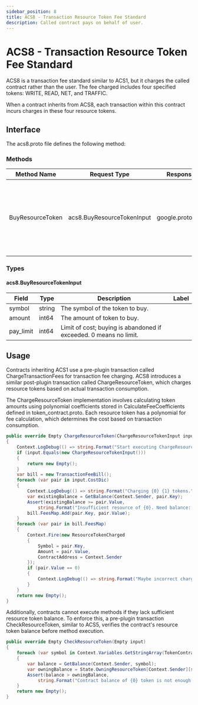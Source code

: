 ```yaml
---
sidebar_position: 8
title: ACS8 - Transaction Resource Token Fee Standard
description: Called contract pays on behalf of user.
---
```


# ACS8 - Transaction Resource Token Fee Standard
ACS8 is a transaction fee standard similar to ACS1, but it charges the called contract rather than the user. The fee charged includes four specified tokens: WRITE, READ, NET, and TRAFFIC.

When a contract inherits from ACS8, each transaction within this contract incurs charges in these four resource tokens.

## Interface
The acs8.proto file defines the following method:

### Methods
| Method Name       | Request Type                | Response Type     | Description                                      |
|-------------------|-----------------------------|-------------------|--------------------------------------------------|
| BuyResourceToken  | acs8.BuyResourceTokenInput  | google.protobuf.Empty | Buys one of the four resource tokens. Consumes ELF balance in the contract account. |

### Types

#### acs8.BuyResourceTokenInput
| Field      | Type   | Description                                   | Label     |
|------------|--------|-----------------------------------------------|-----------|
| symbol     | string | The symbol of the token to buy.               |           |
| amount     | int64  | The amount of token to buy.                   |           |
| pay_limit  | int64  | Limit of cost; buying is abandoned if exceeded. 0 means no limit. |           |

## Usage
Contracts inheriting ACS1 use a pre-plugin transaction called ChargeTransactionFees for transaction fee charging. ACS8 introduces a similar post-plugin transaction called ChargeResourceToken, which charges resource tokens based on actual transaction consumption.

The ChargeResourceToken implementation involves calculating token amounts using polynomial coefficients stored in CalculateFeeCoefficients defined in token_contract.proto. Each resource token has a polynomial for fee calculation, which determines the cost based on transaction consumption.
```cs
public override Empty ChargeResourceToken(ChargeResourceTokenInput input)
{
    Context.LogDebug(() => string.Format("Start executing ChargeResourceToken.{0}", input));
    if (input.Equals(new ChargeResourceTokenInput()))
    {
        return new Empty();
    }
    var bill = new TransactionFeeBill();
    foreach (var pair in input.CostDic)
    {
        Context.LogDebug(() => string.Format("Charging {0} {1} tokens.", pair.Value, pair.Key));
        var existingBalance = GetBalance(Context.Sender, pair.Key);
        Assert(existingBalance >= pair.Value,
            string.Format("Insufficient resource of {0}. Need balance: {1}; Current balance: {2}.", pair.Key, pair.Value, existingBalance));
        bill.FeesMap.Add(pair.Key, pair.Value);
    }
    foreach (var pair in bill.FeesMap)
    {
        Context.Fire(new ResourceTokenCharged
        {
            Symbol = pair.Key,
            Amount = pair.Value,
            ContractAddress = Context.Sender
        });
        if (pair.Value == 0)
        {
            Context.LogDebug(() => string.Format("Maybe incorrect charged resource fee of {0}: it's 0.", pair.Key));
        }
    }
    return new Empty();
}
```

Additionally, contracts cannot execute methods if they lack sufficient resource token balance. To enforce this, a pre-plugin transaction CheckResourceToken, similar to ACS5, verifies the contract's resource token balance before method execution.
```cs
public override Empty CheckResourceToken(Empty input)
{
    foreach (var symbol in Context.Variables.GetStringArray(TokenContractConstants.PayTxFeeSymbolListName))
    {
        var balance = GetBalance(Context.Sender, symbol);
        var owningBalance = State.OwningResourceToken[Context.Sender][symbol];
        Assert(balance > owningBalance,
            string.Format("Contract balance of {0} token is not enough. Owning {1}.", symbol, owningBalance));
    }
    return new Empty();
}
```